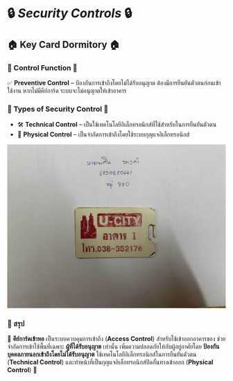 # 🔒 ***Security Controls*** 🔒
  
## 🏠 Key Card Dormitory 🏠

### 💾 Control Function 💾  
✅ **Preventive Control** – ป้องกันการเข้าถึงโดยไม่ได้รับอนุญาต ต้องมีการยืนยันตัวตนก่อนเข้าใช้งาน หากไม่มีคีย์การ์ด ระบบจะไม่อนุญาตให้เข้าอาคาร

### 🔹 Types of Security Control 🔹  
- 🛠 **Technical Control** – เป็นใช้เทคโนโลยีอิเล็กทรอนิกส์ที่ใช้สำหรับในการยืนยันตัวตน
- 🚪 **Physical Control** – เป็นจำกัดการเข้าถึงโดยใช้ระบบกุญแจอิเล็กทรอนิกส์


![KeyCardDomitey](MyPhoto/KeyCardDormitory.jpg) 


  ### 📌 สรุป
  
🔑 **คีย์การ์ดเข้าหอ** เป็นระบบควบคุมการเข้าถึง (**Access Control**) สำหรับใช้เข้าออกอาคารของ ช่วยจำกัดการเข้าใช้พื้นที่เฉพาะ **ผู้ที่ได้รับอนุญาต** เท่านั้น
เพิ่มความปลอดภัยให้กับผู้อยู่อาศัยโดย **ป้องกันบุคคลภายนอกเข้าถึงโดยไม่ได้รับอนุญาต** ใช้เทคโนโลยีอิเล็กทรอนิกส์ในการยืนยันตัวตน (**Technical Control**) และทำหน้าที่เป็นกุญแจอิเล็กทรอนิกส์ปิดกั้นทางเข้าออก (**Physical Control**) 🔐




  


